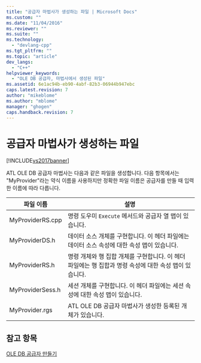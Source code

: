 ```yaml
---
title: "공급자 마법사가 생성하는 파일 | Microsoft Docs"
ms.custom: ""
ms.date: "11/04/2016"
ms.reviewer: ""
ms.suite: ""
ms.technology: 
  - "devlang-cpp"
ms.tgt_pltfrm: ""
ms.topic: "article"
dev_langs: 
  - "C++"
helpviewer_keywords: 
  - "OLE DB 공급자, 마법사에서 생성된 파일"
ms.assetid: 6e1ac94b-eb90-4abf-82b3-06944b947ebc
caps.latest.revision: 7
author: "mikeblome"
ms.author: "mblome"
manager: "ghogen"
caps.handback.revision: 7
---
```

# 공급자 마법사가 생성하는 파일
[!INCLUDE[vs2017banner](../../assembler/inline/includes/vs2017banner.md)]

ATL OLE DB 공급자 마법사는 다음과 같은 파일을 생성합니다.  다음 항목에서는 "MyProvider"라는 약식 이름을 사용하지만 정확한 파일 이름은 공급자를 만들 때 입력한 이름에 따라 다릅니다.  
  
|파일 이름|설명|  
|-----------|--------|  
|MyProviderRS.cpp|명령 도우미 `Execute` 메서드와 공급자 열 맵이 있습니다.|  
|MyProviderDS.h|데이터 소스 개체를 구현합니다.  이 헤더 파일에는 데이터 소스 속성에 대한 속성 맵이 있습니다.|  
|MyProviderRS.h|명령 개체와 행 집합 개체를 구현합니다.  이 헤더 파일에는 행 집합과 명령 속성에 대한 속성 맵이 있습니다.|  
|MyProviderSess.h|세션 개체를 구현합니다.  이 헤더 파일에는 세션 속성에 대한 속성 맵이 있습니다.|  
|MyProvider.rgs|ATL OLE DB 공급자 마법사가 생성한 등록된 개체가 있습니다.|  
  
## 참고 항목  
 [OLE DB 공급자 만들기](../../data/oledb/creating-an-ole-db-provider.md)